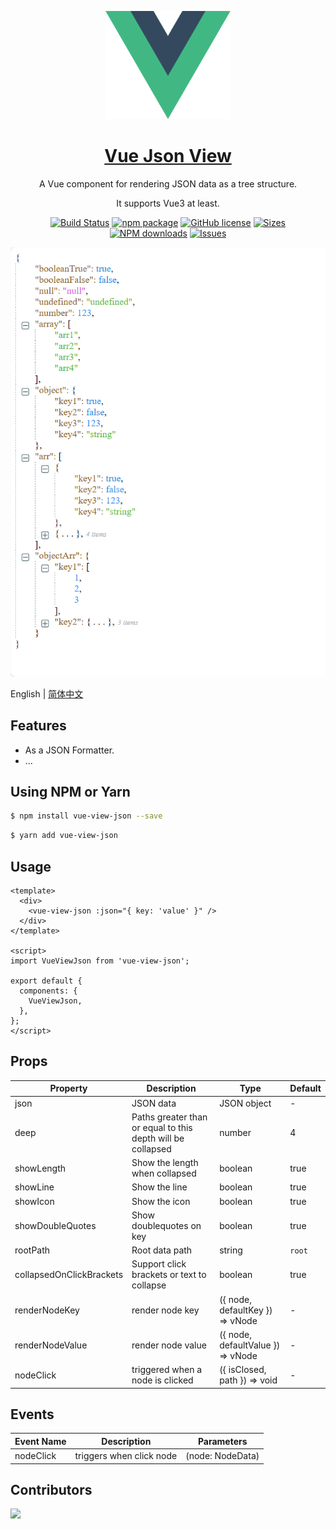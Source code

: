 <p align="center">
  <a href="https://github.com/guochengfeng/vue-view-json.git">
    <img width="200" src="./src/assets/logo.svg">
  </a>
</p>

<h1 align="center">
  <a href="https://github.com/guochengfeng/vue-view-json.git" target="_blank">Vue Json View</a>
</h1>

<div align="center">

<p>A Vue component for rendering JSON data as a tree structure.</p>
<p>It supports Vue3 at least.</p>

[![Build Status](https://travis-ci.org/guochengfeng/vue-view-json.svg?branch=master)](https://travis-ci.org/guochengfeng/vue-view-json)
[![npm package](https://img.shields.io/npm/v/vue-view-json.svg)](https://www.npmjs.org/package/vue-view-json)
[![GitHub license](https://img.shields.io/badge/license-MIT-blue.svg)](https://github.com/guochengfeng/vue-view-json/blob/master/LICENSE)
[![Sizes](https://img.shields.io/bundlephobia/min/vue-view-json)](https://bundlephobia.com/result?p=vue-view-json)
[![NPM downloads](http://img.shields.io/npm/dm/vue-view-json.svg?style=flat-square)](https://www.npmtrends.com/vue-view-json)
[![Issues](https://img.shields.io/github/issues-raw/guochengfeng/vue-view-json)](https://github.com/guochengfeng/vue-view-json/issues)

</div>

[![](./src/assets/Snipaste.png)](https://github.com/guochengfeng/vue-view-json.git)

English | [简体中文](./README.zh_CN.md)

## Features

- As a JSON Formatter.
- ...

## Using NPM or Yarn

```bash
$ npm install vue-view-json --save
```

```bash
$ yarn add vue-view-json
```

## Usage

```vue
<template>
  <div>
    <vue-view-json :json="{ key: 'value' }" />
  </div>
</template>

<script>
import VueViewJson from 'vue-view-json';

export default {
  components: {
    VueViewJson,
  },
};
</script>
```

## Props

| Property                 | Description                                                 | Type                              | Default |
| ------------------------ | ----------------------------------------------------------- | --------------------------------- | ------- |
| json                     | JSON data                                                   | JSON object                       | -       |
| deep                     | Paths greater than or equal to this depth will be collapsed | number                            | 4       |
| showLength               | Show the length when collapsed                              | boolean                           | true   |
| showLine                 | Show the line                                               | boolean                           | true    |
| showIcon                 | Show the icon                                               | boolean                           | true   |
| showDoubleQuotes         | Show doublequotes on key                                    | boolean                           | true    |
| rootPath                 | Root data path                                              | string                            | `root`  |
| collapsedOnClickBrackets | Support click brackets or text  to collapse                 | boolean                           | true    |
| renderNodeKey            | render node key                                             | ({ node, defaultKey }) => vNode   | -       |
| renderNodeValue          | render node value                                           | ({ node, defaultValue }) => vNode | -       |
| nodeClick                | triggered when a node is clicked                            | ({ isClosed, path }) => void      | -       |

## Events

| Event Name     | Description                              | Parameters           |
| -------------- | ---------------------------------------- | -------------------- |
| nodeClick      | triggers when click node                 | (node: NodeData)     |

## Contributors

<a href="https://github.com/guochengfeng/vue-view-json/graphs/contributors">
  <img src="https://contrib.rocks/image?repo=guochengfeng/vue-view-json" />
</a>
